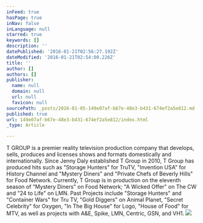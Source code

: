 ```yaml
---
inFeed: true
hasPage: true
inNav: false
inLanguage: null
starred: true
keywords: []
description: ''
datePublished: '2016-01-21T02:56:27.192Z'
dateModified: '2016-01-21T02:54:00.226Z'
title: ''
author: []
authors: []
publisher:
  name: null
  domain: null
  url: null
  favicon: null
sourcePath: _posts/2016-01-05-149e07af-b67e-48e3-b431-674ef2a5e812.md
published: true
url: 149e07af-b67e-48e3-b431-674ef2a5e812/index.html
_type: Article

---
```

T GROUP is a premier reality television production company that develops, sells, produces and licenses shows and formats domestically and internationally. Since Jenny Daly established T Group in 2010, T Group has produced hits such as "Storage Hunters" for TruTV, "Invention USA" for History Channel and "Mystery Diners" and "Private Chefs of Beverly Hills" for Food Network.
Currently, T Group is in production on the eleventh season of "Mystery Diners" on Food Network; "A Wicked Offer" on The CW and "24 to Life" on LMN. Past Projects include "Storage Hunters" and "Container Wars" for Tru TV, "Gold Diggers" on Animal Planet, "Secret Celebrity" for Oxygen, "In The Big House" for Logo, "House of Food" for MTV, as well as projects with A&E, Spike, LMN, Centric, GSN, and VH1\.
![](https://the-grid-user-content.s3-us-west-2.amazonaws.com/cfc44b4b-e1f1-4475-b9b8-8d5cae08b4d4.png)